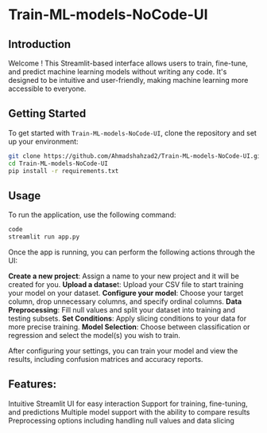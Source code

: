 
# Train-ML-models-NoCode-UI


## Introduction
Welcome ! This Streamlit-based interface allows users to train, fine-tune, and predict machine learning models without writing any code. It's designed to be intuitive and user-friendly, making machine learning more accessible to everyone.

## Getting Started
To get started with `Train-ML-models-NoCode-UI`, clone the repository and set up your environment:

```bash
git clone https://github.com/Ahmadshahzad2/Train-ML-models-NoCode-UI.git
cd Train-ML-models-NoCode-UI
pip install -r requirements.txt
```

## Usage
To run the application, use the following command:

```bash
code
streamlit run app.py
```

Once the app is running, you can perform the following actions through the UI:

**Create a new project**: Assign a name to your new project and it will be created for you.
**Upload a datase**t: Upload your CSV file to start training your model on your dataset.
**Configure your model**: Choose your target column, drop unnecessary columns, and specify ordinal columns.
**Data Preprocessing**: Fill null values and split your dataset into training and testing subsets.
**Set Conditions**: Apply slicing conditions to your data for more precise training.
**Model Selection**: Choose between classification or regression and select the model(s) you wish to train.

After configuring your settings, you can train your model and view the results, including confusion matrices and accuracy reports.

## Features:
Intuitive Streamlit UI for easy interaction
Support for training, fine-tuning, and predictions
Multiple model support with the ability to compare results
Preprocessing options including handling null values and data slicing
